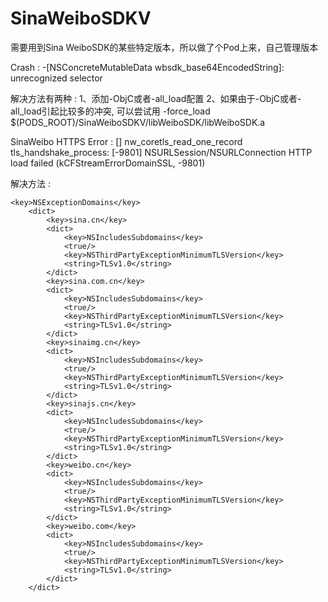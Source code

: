 # SinaWeiboSDKV
需要用到Sina WeiboSDK的某些特定版本，所以做了个Pod上来，自己管理版本

Crash : -[NSConcreteMutableData wbsdk_base64EncodedString]: unrecognized selector

解决方法有两种 :
1、添加-ObjC或者-all_load配置
2、如果由于-ObjC或者-all_load引起比较多的冲突, 可以尝试用 -force_load $(PODS_ROOT)/SinaWeiboSDKV/libWeiboSDK/libWeiboSDK.a


SinaWeibo HTTPS Error :
[] nw_coretls_read_one_record tls_handshake_process: [-9801]
NSURLSession/NSURLConnection HTTP load failed (kCFStreamErrorDomainSSL, -9801)

解决方法 :

	<key>NSExceptionDomains</key>
        <dict>
            <key>sina.cn</key>
            <dict>
                <key>NSIncludesSubdomains</key>
                <true/>
                <key>NSThirdPartyExceptionMinimumTLSVersion</key>
                <string>TLSv1.0</string>
            </dict>
            <key>sina.com.cn</key>
            <dict>
                <key>NSIncludesSubdomains</key>
                <true/>
                <key>NSThirdPartyExceptionMinimumTLSVersion</key>
                <string>TLSv1.0</string>
            </dict>
            <key>sinaimg.cn</key>
            <dict>
                <key>NSIncludesSubdomains</key>
                <true/>
                <key>NSThirdPartyExceptionMinimumTLSVersion</key>
                <string>TLSv1.0</string>
            </dict>
            <key>sinajs.cn</key>
            <dict>
                <key>NSIncludesSubdomains</key>
                <true/>
                <key>NSThirdPartyExceptionMinimumTLSVersion</key>
                <string>TLSv1.0</string>
            </dict>
            <key>weibo.cn</key>
            <dict>
                <key>NSIncludesSubdomains</key>
                <true/>
                <key>NSThirdPartyExceptionMinimumTLSVersion</key>
                <string>TLSv1.0</string>
            </dict>
            <key>weibo.com</key>
            <dict>
                <key>NSIncludesSubdomains</key>
                <true/>
                <key>NSThirdPartyExceptionMinimumTLSVersion</key>
                <string>TLSv1.0</string>
            </dict>
        </dict>
